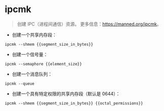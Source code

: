 # ipcmk

> 创建 IPC（进程间通信）资源。
> 更多信息：<https://manned.org/ipcmk>。

- 创建一个共享内存段：

`ipcmk --shmem {{segment_size_in_bytes}}`

- 创建一个信号量：

`ipcmk --semaphore {{element_size}}`

- 创建一个消息队列：

`ipcmk --queue`

- 创建一个具有特定权限的共享内存段（默认是 0644）：

`ipcmk --shmem {{segment_size_in_bytes}} {{octal_permissions}}`